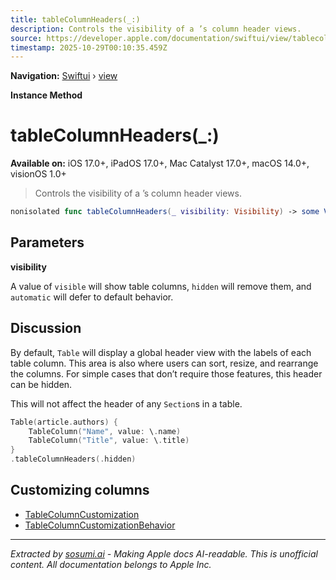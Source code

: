 ```yaml
---
title: tableColumnHeaders(_:)
description: Controls the visibility of a ’s column header views.
source: https://developer.apple.com/documentation/swiftui/view/tablecolumnheaders(_:)
timestamp: 2025-10-29T00:10:35.459Z
---
```


**Navigation:** [Swiftui](/documentation/swiftui) › [view](/documentation/swiftui/view)

**Instance Method**

# tableColumnHeaders(_:)

**Available on:** iOS 17.0+, iPadOS 17.0+, Mac Catalyst 17.0+, macOS 14.0+, visionOS 1.0+

> Controls the visibility of a ’s column header views.

```swift
nonisolated func tableColumnHeaders(_ visibility: Visibility) -> some View
```

## Parameters

**visibility**

A value of `visible` will show table columns, `hidden` will remove them, and `automatic` will defer to default behavior.



## Discussion

By default, `Table` will display a global header view with the labels of each table column. This area is also where users can sort, resize, and rearrange the columns. For simple cases that don’t require those features, this header can be hidden.

This will not affect the header of any `Section`s in a table.

```swift
Table(article.authors) {
    TableColumn("Name", value: \.name)
    TableColumn("Title", value: \.title)
}
.tableColumnHeaders(.hidden)
```

## Customizing columns

- [TableColumnCustomization](/documentation/swiftui/tablecolumncustomization)
- [TableColumnCustomizationBehavior](/documentation/swiftui/tablecolumncustomizationbehavior)

---

*Extracted by [sosumi.ai](https://sosumi.ai) - Making Apple docs AI-readable.*
*This is unofficial content. All documentation belongs to Apple Inc.*
